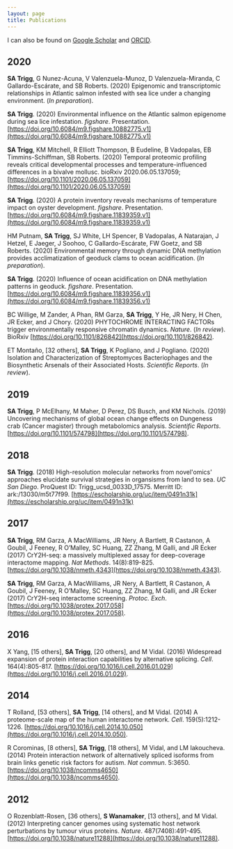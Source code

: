 ```yaml
---
layout: page
title: Publications
---
```


I can also be found on [Google Scholar](https://scholar.google.com/citations?user=LVDTddwAAAAJ&hl=en) and [ORCID](https://orcid.org/0000-0001-6904-4149).

## 2020

**SA Trigg**, G Nunez-Acuna, V Valenzuela-Munoz, D Valenzuela-Miranda, C Gallardo-Escárate, and SB Roberts. (2020) Epigenomic and transcriptomic relationships in Atlantic salmon infested with sea lice under a changing environment. (_In preparation_).

**SA Trigg**. (2020) Environmental influence on the Atlantic salmon epigenome during sea lice infestation. _figshare_. Presentation. [https://doi.org/10.6084/m9.figshare.10882775.v1](https://doi.org/10.6084/m9.figshare.10882775.v1)
	**SA Trigg**, KM Mitchell, R Elliott Thompson, B Eudeline, B Vadopalas, EB Timmins-Schiffman, SB Roberts. (2020) Temporal proteomic profiling reveals critical developmental processes and temperature-influenced differences in a bivalve mollusc. bioRxiv 2020.06.05.137059; [https://doi.org/10.1101/2020.06.05.137059](https://doi.org/10.1101/2020.06.05.137059)

**SA Trigg**. (2020) A protein inventory reveals mechanisms of temperature impact on oyster development. _figshare_. Presentation. [https://doi.org/10.6084/m9.figshare.11839359.v1](https://doi.org/10.6084/m9.figshare.11839359.v1)
HM Putnam, **SA Trigg**, SJ White, LH Spencer, B Vadopalas, A Natarajan, J Hetzel, E Jaeger, J Soohoo, C Gallardo-Escárate, FW Goetz, and SB Roberts. (2020) Environmental memory through dynamic DNA methylation provides acclimatization of geoduck clams to ocean acidification. (_In preparation_).

**SA Trigg**. (2020) Influence of ocean acidification on DNA methylation patterns in geoduck. _figshare_. Presentation. [https://doi.org/10.6084/m9.figshare.11839356.v1](https://doi.org/10.6084/m9.figshare.11839356.v1)BC Willige, M Zander, A Phan, RM Garza, **SA Trigg**, Y He, JR Nery, H Chen, JR Ecker, and J Chory. (2020) PHYTOCHROME INTERACTING FACTORs trigger environmentally responsive chromatin dynamics. _Nature_. (_In review_). BioRxiv [https://doi.org/10.1101/826842](https://doi.org/10.1101/826842).
ET Montaño, [32 others], **SA Trigg**, K Pogliano, and J Pogliano. (2020) Isolation and Characterization of Streptomyces Bacteriophages and the Biosynthetic Arsenals of their Associated Hosts. _Scientific Reports_. (_In review_).

## 2019 **SA Trigg**, P McElhany, M Maher, D Perez, DS Busch, and KM Nichols. (2019) Uncovering mechanisms of global ocean change effects on Dungeness crab (Cancer magister) through metabolomics analysis. _Scientific Reports_. [https://doi.org/10.1101/574798](https://doi.org/10.1101/574798).

## 2018
**SA Trigg**. (2018) High-resolution molecular networks from novel'omics' approaches elucidate survival strategies in organsisms from land to sea. _UC San Diego_. ProQuest ID: Trigg_ucsd_0033D_17575. Merritt ID: ark:/13030/m5t77f99. [https://escholarship.org/uc/item/0491n31k](https://escholarship.org/uc/item/0491n31k)

## 2017**SA Trigg**, RM Garza, A MacWilliams, JR Nery, A Bartlett, R Castanon, A Goubil, J Feeney, R O’Malley, SC Huang, ZZ Zhang, M Galli, and JR Ecker (2017) CrY2H-seq: a massively multiplexed assay for deep-coverage interactome mapping. _Nat Methods_. 14(8):819-825. [https://doi.org/10.1038/nmeth.4343](https://doi.org/10.1038/nmeth.4343).**SA Trigg**, RM Garza, A MacWilliams, JR Nery, A Bartlett, R Castanon, A Goubil, J Feeney, R O’Malley, SC Huang, ZZ Zhang, M Galli, and JR Ecker (2017) CrY2H-seq interactome screening. _Protoc. Exch_. [https://doi.org/10.1038/protex.2017.058](https://doi.org/10.1038/protex.2017.058).

## 2016
X Yang, [15 others], **SA Trigg**, [20 others], and M Vidal. (2016) Widespread expansion of protein interaction capabilities by alternative splicing. _Cell_. 164(4):805-817. [https://doi.org/10.1016/j.cell.2016.01.029](https://doi.org/10.1016/j.cell.2016.01.029).## 2014T Rolland, [53 others], **SA Trigg**, [14 others], and M Vidal. (2014) A proteome-scale map of the human interactome network. _Cell_. 159(5):1212-1226. [https://doi.org/10.1016/j.cell.2014.10.050](https://doi.org/10.1016/j.cell.2014.10.050).R Corominas, [8 others], **SA Trigg**, [18 others], M Vidal, and LM Iakoucheva. (2014) Protein interaction network of alternatively spliced isoforms from brain links genetic risk factors for autism. _Nat commun_. 5:3650. [https://doi.org/10.1038/ncomms4650](https://doi.org/10.1038/ncomms4650).

## 2012O Rozenblatt-Rosen, [36 others], **S Wanamaker**, [13 others], and M Vidal. (2012) Interpreting cancer genomes using systematic host network perturbations by tumour virus proteins. _Nature_. 487(7408):491-495. [https://doi.org/10.1038/nature11288](https://doi.org/10.1038/nature11288).